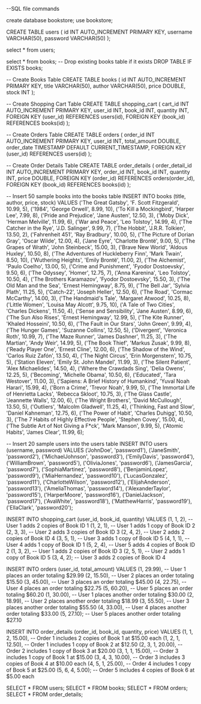 --SQL file commands 


create database bookstore;
use bookstore;

CREATE TABLE users (
   id INT AUTO_INCREMENT PRIMARY KEY,
   username VARCHAR(50),
   password VARCHAR(50)
);

select * from users;

select * from books;
-- Drop existing books table if it exists
DROP TABLE IF EXISTS books;

-- Create Books Table
CREATE TABLE books (
    id INT AUTO_INCREMENT PRIMARY KEY,
    title VARCHAR(50),
    author VARCHAR(50),
    price DOUBLE,
    stock INT
);



-- Create Shopping Cart Table
CREATE TABLE shopping_cart (
    cart_id INT AUTO_INCREMENT PRIMARY KEY,
    user_id INT,
    book_id INT,
    quantity INT,
    FOREIGN KEY (user_id) REFERENCES users(id),
    FOREIGN KEY (book_id) REFERENCES books(id)
);

-- Create Orders Table
CREATE TABLE orders (
    order_id INT AUTO_INCREMENT PRIMARY KEY,
    user_id INT,
    total_amount DOUBLE,
    order_date TIMESTAMP DEFAULT CURRENT_TIMESTAMP,
    FOREIGN KEY (user_id) REFERENCES users(id)
);

-- Create Order Details Table
CREATE TABLE order_details (
    order_detail_id INT AUTO_INCREMENT PRIMARY KEY,
    order_id INT,
    book_id INT,
    quantity INT,
    price DOUBLE,
    FOREIGN KEY (order_id) REFERENCES orders(order_id),
    FOREIGN KEY (book_id) REFERENCES books(id)
);

-- Insert 50 sample books into the books table
INSERT INTO books (title, author, price, stock) VALUES
('The Great Gatsby', 'F. Scott Fitzgerald', 10.99, 5),
('1984', 'George Orwell', 8.99, 10),
('To Kill a Mockingbird', 'Harper Lee', 7.99, 8),
('Pride and Prejudice', 'Jane Austen', 12.50, 3),
('Moby Dick', 'Herman Melville', 11.99, 6),
('War and Peace', 'Leo Tolstoy', 14.99, 4),
('The Catcher in the Rye', 'J.D. Salinger', 9.99, 7),
('The Hobbit', 'J.R.R. Tolkien', 13.50, 2),
('Fahrenheit 451', 'Ray Bradbury', 10.00, 5),
('The Picture of Dorian Gray', 'Oscar Wilde', 12.00, 4),
('Jane Eyre', 'Charlotte Brontë', 9.00, 5),
('The Grapes of Wrath', 'John Steinbeck', 15.00, 3),
('Brave New World', 'Aldous Huxley', 10.50, 8),
('The Adventures of Huckleberry Finn', 'Mark Twain', 8.50, 10),
('Wuthering Heights', 'Emily Brontë', 11.00, 2),
('The Alchemist', 'Paulo Coelho', 13.00, 5),
('Crime and Punishment', 'Fyodor Dostoevsky', 9.50, 6),
('The Odyssey', 'Homer', 12.75, 7),
('Anna Karenina', 'Leo Tolstoy', 10.50, 4),
('The Brothers Karamazov', 'Fyodor Dostoevsky', 15.50, 3),
('The Old Man and the Sea', 'Ernest Hemingway', 8.75, 9),
('The Bell Jar', 'Sylvia Plath', 11.25, 5),
('Catch-22', 'Joseph Heller', 12.50, 6),
('The Road', 'Cormac McCarthy', 14.00, 3),
('The Handmaid\'s Tale', 'Margaret Atwood', 10.25, 8),
('Little Women', 'Louisa May Alcott', 9.75, 10),
('A Tale of Two Cities', 'Charles Dickens', 11.50, 4),
('Sense and Sensibility', 'Jane Austen', 8.99, 6),
('The Sun Also Rises', 'Ernest Hemingway', 12.99, 5),
('The Kite Runner', 'Khaled Hosseini', 10.50, 6),
('The Fault in Our Stars', 'John Green', 9.99, 4),
('The Hunger Games', 'Suzanne Collins', 12.50, 5),
('Divergent', 'Veronica Roth', 10.99, 7),
('The Maze Runner', 'James Dashner', 11.25, 3),
('The Martian', 'Andy Weir', 14.99, 5),
('The Book Thief', 'Markus Zusak', 9.99, 8),
('Ready Player One', 'Ernest Cline', 12.00, 6),
('The Shadow of the Wind', 'Carlos Ruiz Zafón', 13.50, 4),
('The Night Circus', 'Erin Morgenstern', 10.75, 5),
('Station Eleven', 'Emily St. John Mandel', 11.99, 3),
('The Silent Patient', 'Alex Michaelides', 14.50, 4),
('Where the Crawdads Sing', 'Delia Owens', 12.25, 5),
('Becoming', 'Michelle Obama', 10.50, 6),
('Educated', 'Tara Westover', 11.00, 3),
('Sapiens: A Brief History of Humankind', 'Yuval Noah Harari', 15.99, 4),
('Born a Crime', 'Trevor Noah', 9.99, 5),
('The Immortal Life of Henrietta Lacks', 'Rebecca Skloot', 10.75, 3),
('The Glass Castle', 'Jeannette Walls', 12.00, 6),
('The Wright Brothers', 'David McCullough', 13.50, 5),
('Outliers', 'Malcolm Gladwell', 11.25, 4),
('Thinking, Fast and Slow', 'Daniel Kahneman', 12.75, 6),
('The Power of Habit', 'Charles Duhigg', 10.50, 3),
('The 7 Habits of Highly Effective People', 'Stephen Covey', 15.00, 4),
('The Subtle Art of Not Giving a F*ck', 'Mark Manson', 9.99, 5),
('Atomic Habits', 'James Clear', 11.99, 6);

-- Insert 20 sample users into the users table
INSERT INTO users (username, password) VALUES
('JohnDoe', 'password1'),
('JaneSmith', 'password2'),
('MichaelJohnson', 'password3'),
('EmilyDavis', 'password4'),
('WilliamBrown', 'password5'),
('OliviaJones', 'password6'),
('JamesGarcia', 'password7'),
('SophiaMartinez', 'password8'),
('BenjaminLopez', 'password9'),
('MiaHernandez', 'password10'),
('LucasGonzalez', 'password11'),
('CharlotteWilson', 'password12'),
('ElijahAnderson', 'password13'),
('AmeliaThomas', 'password14'),
('AlexanderTaylor', 'password15'),
('HarperMoore', 'password16'),
('DanielJackson', 'password17'),
('AvaWhite', 'password18'),
('MatthewHarris', 'password19'),
('EllaClark', 'password20');


INSERT INTO shopping_cart (user_id, book_id, quantity) VALUES
(1, 1, 2),  -- User 1 adds 2 copies of Book ID 1
(1, 2, 1),  -- User 1 adds 1 copy of Book ID 2
(2, 3, 3),  -- User 2 adds 3 copies of Book ID 3
(2, 4, 2),  -- User 2 adds 2 copies of Book ID 4
(3, 5, 1),  -- User 3 adds 1 copy of Book ID 5
(4, 1, 1),  -- User 4 adds 1 copy of Book ID 1
(5, 2, 4),  -- User 5 adds 4 copies of Book ID 2
(1, 3, 2),  -- User 1 adds 2 copies of Book ID 3
(2, 5, 1),  -- User 2 adds 1 copy of Book ID 5
(3, 4, 2);  -- User 3 adds 2 copies of Book ID 4



INSERT INTO orders (user_id, total_amount) VALUES
(1, 29.99),  -- User 1 places an order totaling $29.99
(2, 15.50),  -- User 2 places an order totaling $15.50
(3, 45.00),  -- User 3 places an order totaling $45.00
(4, 22.75),  -- User 4 places an order totaling $22.75
(5, 60.20),  -- User 5 places an order totaling $60.20
(1, 30.00),  -- User 1 places another order totaling $30.00
(2, 18.99),  -- User 2 places another order totaling $18.99
(3, 55.50),  -- User 3 places another order totaling $55.50
(4, 33.00),  -- User 4 places another order totaling $33.00
(5, 27.10);  -- User 5 places another order totaling $27.10



INSERT INTO order_details (order_id, book_id, quantity, price) VALUES
(1, 1, 2, 15.00),  -- Order 1 includes 2 copies of Book 1 at $15.00 each
(1, 2, 1, 12.50),  -- Order 1 includes 1 copy of Book 2 at $12.50
(2, 3, 1, 20.00),  -- Order 2 includes 1 copy of Book 3 at $20.00
(3, 1, 1, 15.00),  -- Order 3 includes 1 copy of Book 1 at $15.00
(3, 4, 3, 10.00),  -- Order 3 includes 3 copies of Book 4 at $10.00 each
(4, 5, 1, 25.00),  -- Order 4 includes 1 copy of Book 5 at $25.00
(5, 6, 4, 5.00);    -- Order 5 includes 4 copies of Book 6 at $5.00 each

SELECT * FROM users;
SELECT * FROM books;
SELECT * FROM orders;
SELECT * FROM order_details;
